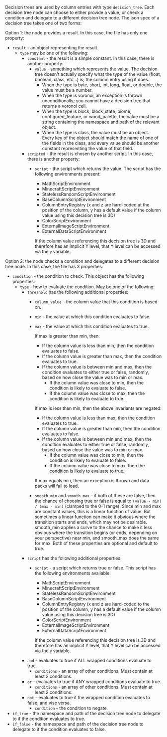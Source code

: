 Decision trees are used by column entries with type `decision_tree`. Each decision tree node can choose to either provide a value, or check a condition and delegate to a different decision tree node. The json spec of a decision tree takes one of two forms:

Option 1: the node provides a result. In this case, the file has only one property:
* `result` - an object representing the result.
	* `type` may be one of the following:
		* `constant` - the result is a simple constant. In this case, there is another property:
			* `value` - something which represents the value. The decision tree doesn't actually specify what the type of the value (float, boolean, class, etc...) is; the column entry using it does.
				* When the type is byte, short, int, long, float, or double, the value must be a number.
				* When the type is voronoi, an exception is thrown unconditionally; you cannot have a decision tree that returns a voronoi cell.
				* When the type is block, block_state, biome, configured_feature, or wood_palette, the value must be a string containing the namespace and path of the relevant object.
				* When the type is class, the value must be an object. Every key of the object should match the name of one of the fields in the class, and every value should be another constant representing the value of that field.
		* `scripted` - the result is chosen by another script. In this case, there is another property:
			* `script` - the script which returns the value. The script has the following environments present:
				* MathScriptEnvironment
				* MinecraftScriptEnvironment
				* StatelessRandomScriptEnvironment
				* BaseColumnScriptEnvironment
				* ColumnEntryRegistry (x and z are hard-coded at the position of the column, y has a default value if the column value using this decision tree is 3D)
				* ColorScriptEnvironment
				* ExternalImageScriptEnvironment
				* ExternalDataScriptEnvironment

				If the column value referencing this decision tree is 3D and therefore has an implicit Y level, that Y level can be accessed via the `y` variable.

Option 2: the node checks a condition and delegates to a different decision tree node. In this case, the file has 3 properties:
* `condition` - the condition to check. This object has the following properties:
	* `type` - how to evaluate the condition. May be one of the following:
		* `threshold` has the following additional properties:
			* `column_value` - the column value that this condition is based on.
			* `min` - the value at which this condition evaluates to false.
			* `max` - the value at which this condition evaluates to true.

				If max is greater than min, then:
				* If the column value is less than min, then the condition evaluates to false.
				* If the column value is greater than max, then the condition evaluates to true.
				* If the column value is between min and max, then the condition evaluates to either true or false, randomly, based on how close the value was to min or max.
					* If the column value was close to min, then the condition is likely to evaluate to false.
					* If the column value was close to max, then the condition is likely to evaluate to true.

				If max is less than min, then the above invariants are negated:
				* If the column value is less than max, then the condition evaluates to true.
				* If the column value is greater than min, then the condition evaluates to false.
				* If the column value is between min and max, then the condition evaluates to either true or false, randomly, based on how close the value was to min or max.
					* If the column value was close to min, then the condition is likely to evaluate to false.
					* If the column value was close to max, then the condition is likely to evaluate to true.

				If max equals min, then an exception is thrown and data packs will fail to load.
			* `smooth_min` and `smooth_max` - if both of these are false, then the chance of choosing true or false is equal to `(value - min) / (max - min)` (clamped to the 0-1 range). Since min and max are constant values, this is a linear function of value. But sometimes a linear function can make it obvious where the transition starts and ends, which may not be desirable. smooth_min applies a curve to the chance to make it less obvious where the transition begins (or ends, depending on your perspective) near min, and smooth_max does the same for max. Both of these properties are optional and default to true.
		* `script` has the following additional properties:
			* `script` - a script which returns true or false. This script has the following environments available:
				* MathScriptEnvironment
				* MinecraftScriptEnvironment
				* StatelessRandomScriptEnvironment
				* BaseColumnScriptEnvironment
				* ColumnEntryRegistry (x and z are hard-coded to the position of the column, y has a default value if the column value using this decision tree is 3D)
				* ColorScriptEnvironment
				* ExternalImageScriptEnvironment
				* ExternalDataScriptEnvironment

				If the column value referencing this decision tree is 3D and therefore has an implicit Y level, that Y level can be accessed via the `y` variable.
		* `and` - evaluates to true if ALL wrapped conditions evaluate to true.
			* `conditions` - an array of other conditions. Must contain at least 2 conditions.
		* `or` - evaluates to true if ANY wrapped conditions evaluate to true.
			* `conditions` - an array of other conditions. Must contain at least 2 conditions.
		* `not` - evaluates to true if the wrapped condition evaluates to false, and vise versa.
			* `condition` - the condition to negate.
* `if_true` - the namespace and path of the decision tree node to delegate to if the condition evaluates to true.
* `if_false` - the namespace and path of the decision tree node to delegate to if the condition evaluates to false.